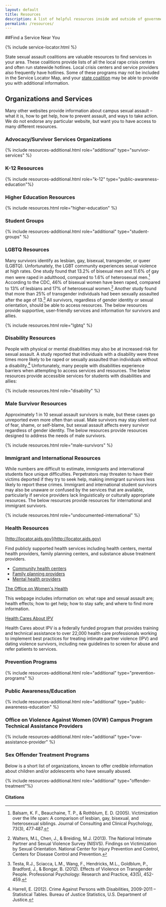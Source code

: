 ```yaml
---
layout: default
title: Resources
description: A list of helpful resources inside and outside of government.
permalink: /resources/
---
```


##Find a Service Near You

{% include service-locator.html %}

State sexual assault coalitions are valuable resources to find services in your area.  These coalitions provide lists of all the local rape crisis centers and often run statewide hotlines.  Local crisis centers and service providers also frequently have hotlines.  Some of these programs may not be included in the Service Locator Map, and your [state coalition](http://www.justice.gov/ovw/local-resources) may be able to provide you with additional information.  

## Organizations and Services

Many other websites provide information about campus sexual assault – what it is, how to get help, how to prevent assault, and ways to take action. We do not endorse any particular website, but want you to have access to many different resources.

### Advocacy/Survivor Services Organizations
{% include resources-additional.html role="additional" type="survivor-services" %}

### K-12 Resources
{% include resources-additional.html role="k-12" type="public-awareness-education"%}

### Higher Education Resources
{% include resources.html role="higher-education" %}

### Student Groups
{% include resources-additional.html role="additional" type="student-groups" %}

### LGBTQ Resources
Many survivors identify as lesbian, gay, bisexual, transgender, or queer (LGBTQ). Unfortunately, the LGBT community experiences sexual violence at high rates. One study found that 13.2% of bisexual men and 11.6% of gay men were raped in adulthood, compared to 1.6% of heterosexual men.[^1] According to the CDC, 46% of bisexual women have been raped, compared to 13% of lesbians and 17% of heterosexual women.[^2] Another study found that more than 25% of transgender individuals had been sexually assaulted after the age of 13.[^3] All survivors, regardless of gender identity or sexual orientation, should be able to access resources. The below resources provide supportive, user-friendly services and information for survivors and allies.

{% include resources.html role="lgbtq" %}

### Disability Resources
People with physical or mental disabilities may also be at increased risk for sexual assault. A study reported that individuals with a disability were three times more likely to be raped or sexually assaulted than individuals without a disability.[^4] Unfortunately, many people with disabilities experience barriers when attempting to access services and resources. The below resources provide accessible services for students with disabilities and allies:

{% include resources.html role="disability" %}

### Male Survivor Resources
Approximately 1 in 10 sexual assault survivors is male, but these cases go unreported even more often than usual. Male survivors may stay silent out of fear, shame, or self-blame, but sexual assault affects every survivor regardless of gender identity. The below resources provide resources designed to address the needs of male survivors.

{% include resources.html role="male-survivors" %}

### Immigrant and International Resources
While numbers are difficult to estimate, immigrants and international students face unique difficulties. Perpetrators may threaten to have their victims deported if they try to seek help, making immigrant survivors less likely to report these crimes. Immigrant and international student survivors may also be unaware or confused by the services that are available, particularly if service providers lack linguistically or culturally appropriate resources. The below resources provide resources for international and immigrant survivors.

{% include resources.html role="undocumented-international" %}

### Health Resources

[http://locator.aids.gov](http://locator.aids.gov)

Find publicly supported health services including health centers, mental health providers, family planning centers, and substance abuse treatment providers.

*	[Community health centers](http://findahealthcenter.hrsa.gov/)
*	[Family planning providers](http://www.hhs.gov/opa/)
*	[Mental health providers](http://findtreatment.samhsa.gov/MHTreatmentLocator/faces/quickSearch.jspx)

[The Office on Women's Health](http://www.womenshealth.gov/violence-against-women/index.html)

This webpage includes information on: what rape and sexual assault are; health effects; how to get help; how to stay safe; and where to find more information.

[Health Cares About IPV](http://www.healthcaresaboutipv.org/)

Health Cares about IPV is a federally funded program that provides training and technical assistance to over 22,000 health care professionals working to implement best practices for treating intimate partner violence (IPV) and dating violence survivors, including new guidelines to screen for abuse and refer patients to services.

### Prevention Programs
{% include resources-additional.html role="additional" type="prevention-programs" %}

### Public Awareness/Education
{% include resources-additional.html role="additional" type="public-awareness-education" %}

### Office on Violence Against Women (OVW) Campus Program Technical Assistance Providers
{% include resources-additional.html role="additional" type="ovw-assistance-provider" %}

### Sex Offender Treatment Programs
Below is a short list of organizations, known to offer credible information about children and/or adolescents who have sexually abused.

{% include resources-additional.html role="additional" type="offender-treatment"%}

#### Citations

[^1]:	Balsam, K. F., Beauchaine, T. P., & Rothblum, E. D. (2005). Victimization over the life span: A comparison of lesbian, gay, bisexual, and heterosexual siblings. Journal of Consulting and Clinical Psychology, 73(3), 477‐487.

[^2]:	Walters, M.L, Chen, J., & Breiding, M.J. (2013). The National Intimate Partner and Sexual Violence Survey (NISVS). Findings on Victimization by Sexual Orientation. National Center for Injury Prevention and Control, Centers for Disease Control and Prevention.

[^3]:	Testa, R.J., Sciacca, L.M., Wang, F., Hendricks, M.L., Goldblum, P., Bradford, J., & Bongar, B. (2012). Effects of Violence on Transgender People. Professional Psychology: Research and Practice, 43(5), 452-459.

[^4]: Harrell, E. (2012). Crime Against Persons with Disabilities, 2009-2011 – Statistical Tables. Bureau of Justice Statistics, U.S. Department of Justice.
